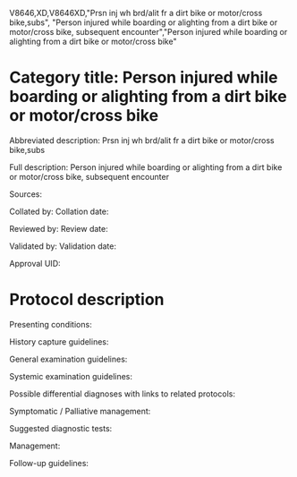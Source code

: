 V8646,XD,V8646XD,"Prsn inj wh brd/alit fr a dirt bike or motor/cross bike,subs", "Person injured while boarding or alighting from a dirt bike or motor/cross bike, subsequent encounter","Person injured while boarding or alighting from a dirt bike or motor/cross bike"
# Category title: Person injured while boarding or alighting from a dirt bike or motor/cross bike

Abbreviated description: Prsn inj wh brd/alit fr a dirt bike or motor/cross bike,subs

Full description: Person injured while boarding or alighting from a dirt bike or motor/cross bike, subsequent encounter

Sources:

Collated by:
Collation date:

Reviewed by:
Review date:

Validated by:
Validation date:

Approval UID:

# Protocol description

Presenting conditions:

History capture guidelines:

General examination guidelines:

Systemic examination guidelines:

Possible differential diagnoses with links to related protocols:

Symptomatic / Palliative management:

Suggested diagnostic tests:

Management:

Follow-up guidelines:

